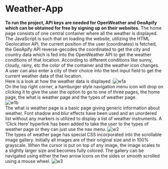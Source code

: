 # Weather-App
<b>To run the project, API keys are needed for OpenWeather and GeoApify which can be obtained for free by signing up on their websites.</b>
The home page consists of one central container where all the weather is displayed. The JavaScript is such that on loading the website, utilizing the HTML Geolocation API, the current position of the user (coordinates) is fetched, the GeoApify API reverse-gecodes the coordinated to get the city and country data which is fed into the OpenWeather API to get the weather conditions of that location. According to different conditions like sunny, cloudy, rainy, etc the color of the container and the weather icon changes. A user can also enter a city of their choice into the text input field to get the current weather data of that location. 
<br>Here is a look at how the weather data is displayed :![w1a](https://github.com/salil-fernandes/Weather-App/assets/48954206/4fc39218-800b-4b6b-bb77-68c22dfce206)
<br> On the top right corner, a hamburger style navigation menu icon will drop on clicking it to give the user the option to go to one of three pages, the home page, the what is weather page and the types of weather page.
<br> ![w1b](https://github.com/salil-fernandes/Weather-App/assets/48954206/5f0f6a79-c5fd-416f-a411-e68ed5053789)
<br>The what is weather page is a basic page giving generic information about weather. Font shadow and blur effects have been used and an unordered list without any markers is utilized to display a list of weather instruments. A ‘Click Here’ hyperlink has been added to take the user to the types of weather page or they can just use the nav menu.
![w2](https://github.com/salil-fernandes/Weather-App/assets/48954206/10dda9de-8175-4584-a28c-837b805f6103)
<br>The types of weather page has special CSS incorporated into the scrollable image gallery. Initially all images are of their original size and in 100% grayscale. When the cursor is put on top of any image, the image scales to a slightly larger size and becomes fully colored. The gallery can be navigated using either the two arrow icons on the sides or smooth scrolled using a mouse wheel.
![w3](https://github.com/salil-fernandes/Weather-App/assets/48954206/05c6266d-8f36-4fe7-9227-4bff278cbc4b)
